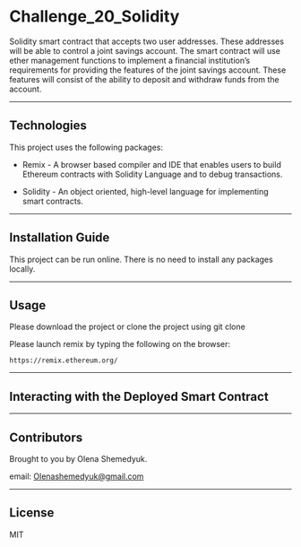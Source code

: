 # Challenge_20_Solidity
Solidity smart contract that accepts two user addresses. These addresses will be able to control a joint savings account. The smart contract will use ether management functions to implement a financial institution’s requirements for providing the features of the joint savings account. These features will consist of the ability to deposit and withdraw funds from the account.

---

## Technologies 

This project uses the following packages:

* Remix - A browser based compiler and IDE that enables users to build Ethereum contracts with Solidity Language and to debug transactions. 

* Solidity - An object oriented, high-level language for implementing smart contracts. 

---

## Installation Guide 

This project can be run online. There is no need to install any packages locally.

---

## Usage 

Please download the project or clone the project using git clone

Please launch remix by typing the following on the browser:

```https://remix.ethereum.org/```

---

## Interacting with the Deployed Smart Contract 

---

## Contributors

Brought to you by Olena Shemedyuk.

email: Olenashemedyuk@gmail.com

---

## License

MIT
